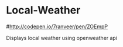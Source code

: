 # Local-Weather
#http://codepen.io/7ranveer/pen/ZOEmpP



Displays local weather using openweather api
